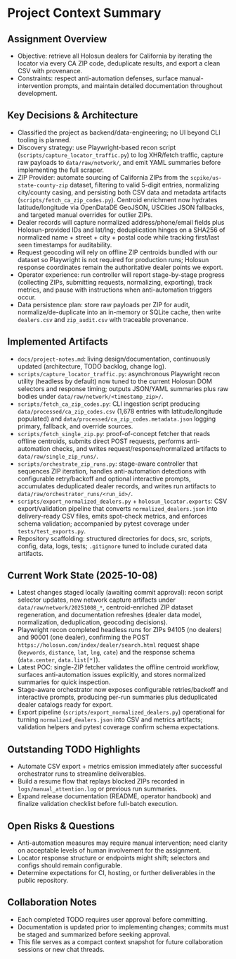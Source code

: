 # Project Context Summary

## Assignment Overview
- Objective: retrieve all Holosun dealers for California by iterating the locator via every CA ZIP code, deduplicate results, and export a clean CSV with provenance.
- Constraints: respect anti-automation defenses, surface manual-intervention prompts, and maintain detailed documentation throughout development.

## Key Decisions & Architecture
- Classified the project as backend/data-engineering; no UI beyond CLI tooling is planned.
- Discovery strategy: use Playwright-based recon script (`scripts/capture_locator_traffic.py`) to log XHR/fetch traffic, capture raw payloads to `data/raw/network/`, and emit YAML summaries before implementing the full scraper.
- ZIP Provider: automate sourcing of California ZIPs from the `scpike/us-state-county-zip` dataset, filtering to valid 5-digit entries, normalizing city/county casing, and persisting both CSV data and metadata artifacts (`scripts/fetch_ca_zip_codes.py`). Centroid enrichment now hydrates latitude/longitude via OpenDataDE GeoJSON, USCities JSON fallbacks, and targeted manual overrides for outlier ZIPs.
- Dealer records will capture normalized address/phone/email fields plus Holosun-provided IDs and lat/lng; deduplication hinges on a SHA256 of normalized name + street + city + postal code while tracking first/last seen timestamps for auditability.
- Request geocoding will rely on offline ZIP centroids bundled with our dataset so Playwright is not required for production runs; Holosun response coordinates remain the authoritative dealer points we export.
- Operator experience: run controller will report stage-by-stage progress (collecting ZIPs, submitting requests, normalizing, exporting), track metrics, and pause with instructions when anti-automation triggers occur.
- Data persistence plan: store raw payloads per ZIP for audit, normalize/de-duplicate into an in-memory or SQLite cache, then write `dealers.csv` and `zip_audit.csv` with traceable provenance.

## Implemented Artifacts
- `docs/project-notes.md`: living design/documentation, continuously updated (architecture, TODO backlog, change log).
- `scripts/capture_locator_traffic.py`: asynchronous Playwright recon utility (headless by default) now tuned to the current Holosun DOM selectors and response timing; outputs JSON/YAML summaries plus raw bodies under `data/raw/network/<timestamp_zip>/`.
- `scripts/fetch_ca_zip_codes.py`: CLI ingestion script producing `data/processed/ca_zip_codes.csv` (1,678 entries with latitude/longitude populated) and `data/processed/ca_zip_codes.metadata.json` logging primary, fallback, and override sources.
- `scripts/fetch_single_zip.py`: proof-of-concept fetcher that reads offline centroids, submits direct POST requests, performs anti-automation checks, and writes request/response/normalized artifacts to `data/raw/single_zip_runs/`.
- `scripts/orchestrate_zip_runs.py`: stage-aware controller that sequences ZIP iteration, handles anti-automation detections with configurable retry/backoff and optional interactive prompts, accumulates deduplicated dealer records, and writes run artifacts to `data/raw/orchestrator_runs/<run_id>/`.
- `scripts/export_normalized_dealers.py` + `holosun_locator.exports`: CSV export/validation pipeline that converts `normalized_dealers.json` into delivery-ready CSV files, emits spot-check metrics, and enforces schema validation; accompanied by pytest coverage under `tests/test_exports.py`.
- Repository scaffolding: structured directories for docs, src, scripts, config, data, logs, tests; `.gitignore` tuned to include curated data artifacts.

## Current Work State (2025-10-08)
- Latest changes staged locally (awaiting commit approval): recon script selector updates, new network capture artifacts under `data/raw/network/20251008_*`, centroid-enriched ZIP dataset regeneration, and documentation refreshes (dealer data model, normalization, deduplication, geocoding decisions).
- Playwright recon completed headless runs for ZIPs 94105 (no dealers) and 90001 (one dealer), confirming the POST `https://holosun.com/index/dealer/search.html` request shape (`keywords`, `distance`, `lat`, `lng`, `cate`) and the response schema (`data.center`, `data.list[*]`).
- Latest POC: single-ZIP fetcher validates the offline centroid workflow, surfaces anti-automation issues explicitly, and stores normalized summaries for quick inspection.
- Stage-aware orchestrator now exposes configurable retries/backoff and interactive prompts, producing per-run summaries plus deduplicated dealer catalogs ready for export.
- Export pipeline (`scripts/export_normalized_dealers.py`) operational for turning `normalized_dealers.json` into CSV and metrics artifacts; validation helpers and pytest coverage confirm schema expectations.

## Outstanding TODO Highlights
- Automate CSV export + metrics emission immediately after successful orchestrator runs to streamline deliverables.
- Build a resume flow that replays blocked ZIPs recorded in `logs/manual_attention.log` or previous run summaries.
- Expand release documentation (README, operator handbook) and finalize validation checklist before full-batch execution.

## Open Risks & Questions
- Anti-automation measures may require manual intervention; need clarity on acceptable levels of human involvement for the assignment.
- Locator response structure or endpoints might shift; selectors and configs should remain configurable.
- Determine expectations for CI, hosting, or further deliverables in the public repository.

## Collaboration Notes
- Each completed TODO requires user approval before committing.
- Documentation is updated prior to implementing changes; commits must be staged and summarized before seeking approval.
- This file serves as a compact context snapshot for future collaboration sessions or new chat threads.

